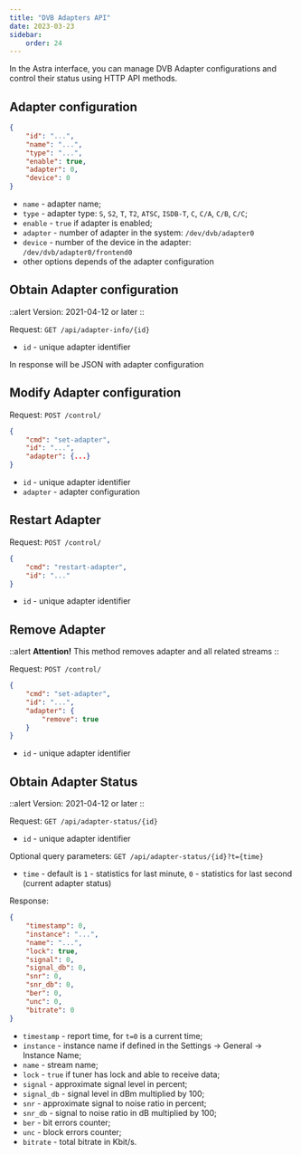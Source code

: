 ```yaml
---
title: "DVB Adapters API"
date: 2023-03-23
sidebar:
    order: 24
---
```


In the Astra interface, you can manage DVB Adapter configurations and control their status using HTTP API methods.

## Adapter configuration

```json
{
    "id": "...",
    "name": "...",
    "type": "...",
    "enable": true,
    "adapter": 0,
    "device": 0
}
```

- `name` - adapter name;
- `type` - adapter type: `S`, `S2`, `T`, `T2`, `ATSC`, `ISDB-T`, `C`, `C/A`, `C/B`, `C/C`;
- `enable` - `true` if adapter is enabled;
- `adapter` - number of adapter in the system: `/dev/dvb/adapter0`
- `device` - number of the device in the adapter: `/dev/dvb/adapter0/frontend0`
- other options depends of the adapter configuration

## Obtain Adapter configuration

::alert
Version: 2021-04-12 or later
::

Request: `GET /api/adapter-info/{id}`

- `id` - unique adapter identifier

In response will be JSON with adapter configuration

## Modify Adapter configuration

Request: `POST /control/`

```json
{
    "cmd": "set-adapter",
    "id": "...",
    "adapter": {...}
}
```

- `id` - unique adapter identifier
- `adapter` - adapter configuration

## Restart Adapter

Request: `POST /control/`

```json
{
    "cmd": "restart-adapter",
    "id": "..."
}
```

- `id` - unique adapter identifier

## Remove Adapter

::alert
**Attention!** This method removes adapter and all related streams
::

Request: `POST /control/`

```json
{
    "cmd": "set-adapter",
    "id": "...",
    "adapter": {
        "remove": true
    }
}
```

- `id` - unique adapter identifier

## Obtain Adapter Status

::alert
Version: 2021-04-12 or later
::

Request: `GET /api/adapter-status/{id}`

- `id` - unique adapter identifier

Optional query parameters: `GET /api/adapter-status/{id}?t={time}`

- `time` - default is `1` - statistics for last minute, `0` - statistics for last second (current adapter status)

Response:

```json
{
    "timestamp": 0,
    "instance": "...",
    "name": "...",
    "lock": true,
    "signal": 0,
    "signal_db": 0,
    "snr": 0,
    "snr_db": 0,
    "ber": 0,
    "unc": 0,
    "bitrate": 0
}
```

- `timestamp` - report time, for `t=0` is a current time;
- `instance` - instance name if defined in the Settings -> General -> Instance Name;
- `name` - stream name;
- `lock` - `true` if tuner has lock and able to receive data;
- `signal` - approximate signal level in percent;
- `signal_db` - signal level in dBm multiplied by 100;
- `snr` - approximate signal to noise ratio in percent;
- `snr_db` - signal to noise ratio in dB multiplied by 100;
- `ber` - bit errors counter;
- `unc` - block errors counter;
- `bitrate` - total bitrate in Kbit/s.
